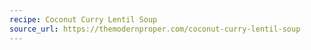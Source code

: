```yaml
---
recipe: Coconut Curry Lentil Soup
source_url: https://themodernproper.com/coconut-curry-lentil-soup
---
```


